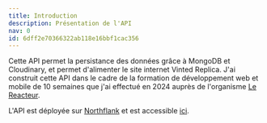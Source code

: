 ```yaml
---
title: Introduction
description: Présentation de l'API
nav: 0
id: 6dff2e70366322ab118e16bbf1cac356
---
```


Cette API permet la persistance des données grâce à MongoDB et Cloudinary, et permet d'alimenter le site internet Vinted Replica. J'ai construit cette API dans le cadre de la formation de développement web et mobile de 10 semaines que j'ai effectué en 2024 auprès de l'organisme [Le Reacteur](https://www.lereacteur.io/).

L'API est déployée sur [Northflank](https://app.northflank.com/) et est accessible [ici](site--backend-vinted--x7c7hl9cnzx6.code.run).

<iframe width="560" height="315" src="" title="YouTube video player" frameborder="0" allow="accelerometer; autoplay; clipboard-write; encrypted-media; gyroscope; picture-in-picture; web-share" referrerpolicy="strict-origin-when-cross-origin" allowfullscreen></iframe>
